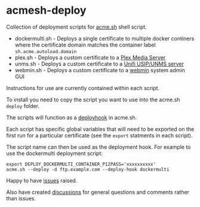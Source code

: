 # acmesh-deploy
Collection of deployment scripts for [acme.sh](https://github.com/acmesh-official/acme.sh) shell script.

* dockermulti.sh - Deploys a single certificate to multiple docker continers where the certificate domain matches the container label `sh.acme.autoload.domain`
* plex.sh - Deploys a custom certificate to a [Plex Media Server](https://www.plex.tv/)
* unms.sh - Deploys a custom certificate to a [Unifi USIP/UNMS server](https://uisp.com/)
* webmin.sh - Deploys a custom certificate to a [webmin](https://webmin.com/) system admin GUI

Instructions for use are currently contained within each script.

To install you need to copy the script you want to use into the acme.sh `deploy` folder.

The scripts will function as a [deployhook](https://github.com/acmesh-official/acme.sh/wiki/deployhooks) in acme.sh.

Each script has specific global variables that will need to be exported on the first run for a particular certificate (see the `export` statments in each script).

The script name can then be used as the deployment hook. For example to use the dockermulti deployment script:
```
export DEPLOY_DOCKERMULTI_CONTAINER_P12PASS='xxxxxxxxxx'
acme.sh --deploy -d ftp.example.com --deploy-hook dockermulti
```

Happy to have [issues](https://github.com/kesawi/acmesh-deploy/issues) raised.

Also have created [discussions](https://github.com/kesawi/acmesh-deploy/discussions) for general questions and comments rather than issues.
